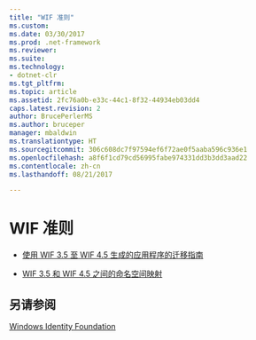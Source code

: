 ```yaml
---
title: "WIF 准则"
ms.custom: 
ms.date: 03/30/2017
ms.prod: .net-framework
ms.reviewer: 
ms.suite: 
ms.technology:
- dotnet-clr
ms.tgt_pltfrm: 
ms.topic: article
ms.assetid: 2fc76a0b-e33c-44c1-8f32-44934eb03dd4
caps.latest.revision: 2
author: BrucePerlerMS
ms.author: bruceper
manager: mbaldwin
ms.translationtype: HT
ms.sourcegitcommit: 306c608dc7f97594ef6f72ae0f5aaba596c936e1
ms.openlocfilehash: a8f6f1cd79cd56995fabe974331dd3b3dd3aad22
ms.contentlocale: zh-cn
ms.lasthandoff: 08/21/2017

---
```

# <a name="wif-guidelines"></a>WIF 准则
-   [使用 WIF 3.5 至 WIF 4.5 生成的应用程序的迁移指南](../../../docs/framework/security/guidelines-for-migrating-an-application-built-using-wif-3-5-to-wif-4-5.md)  
  
-   [WIF 3.5 和 WIF 4.5 之间的命名空间映射](../../../docs/framework/security/namespace-mapping-between-wif-3-5-and-wif-4-5.md)  
  
## <a name="see-also"></a>另请参阅  
 [Windows Identity Foundation](../../../docs/framework/security/index.md)

